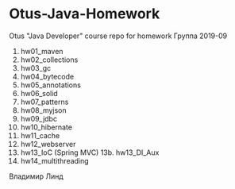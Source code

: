 # Otus-Java-Homework
Otus "Java Developer" course repo for homework 
Группа 2019-09

1. hw01_maven
2. hw02_collections
3. hw03_gc
4. hw04_bytecode
5. hw05_annotations
6. hw06_solid
7. hw07_patterns
8. hw08_myjson
9. hw09_jdbc
10. hw10_hibernate
11. hw11_cache
12. hw12_webserver
13. hw13_IoC (Spring MVC)
13b. hw13_DI_Aux
14. hw14_multithreading

Владимир Линд
